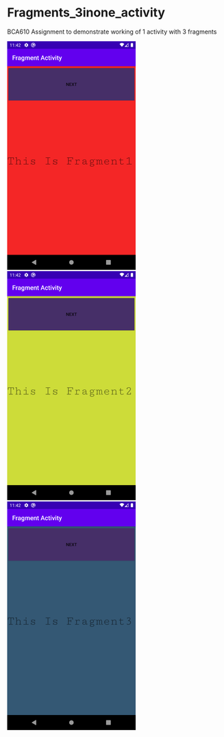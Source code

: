 # Fragments_3inone_activity
BCA610 Assignment to demonstrate working of 1 activity with 3 fragments

<img src="fr1.png" width="300">
<img src="fr2.png" width="300">
<img src="fr3.png" width="300">
